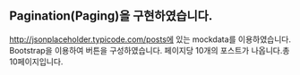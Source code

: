

## Pagination(Paging)을 구현하였습니다.

http://jsonplaceholder.typicode.com/posts에 있는 mockdata를 이용하였습니다.
Bootstrap을 이용하여 버튼을 구성하였습니다.
페이지당 10개의 포스트가 나옵니다.총 10페이지입니다.

